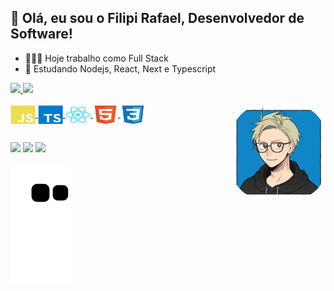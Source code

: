 ## 👋 Olá, eu sou o Filipi Rafael, Desenvolvedor de Software!

- 👨🏼‍💻 Hoje trabalho como Full Stack
- 🌱 Estudando Nodejs, React, Next e Typescript

<div align="left">
  <a href="https://github.com/filipirafael">
  <img height="180em" src="https://github-readme-stats.vercel.app/api?username=filipirafael&show_icons=true&theme=react&include_all_commits=true&count_private=true"/>
  <img height="180em" src="https://github-readme-stats.vercel.app/api/top-langs/?username=filipirafael&layout=compact&langs_count=7&theme=react"/>
</div>
  
<div style="display: inline_block"><br>
  <img align="center" alt="Filipi-Js" height="30" width="40" src="https://raw.githubusercontent.com/devicons/devicon/master/icons/javascript/javascript-plain.svg">
  <img align="center" alt="Filipi-Ts" height="30" width="40" src="https://raw.githubusercontent.com/devicons/devicon/master/icons/typescript/typescript-plain.svg">
  <img align="center" alt="Filipi-React" height="30" width="40" src="https://raw.githubusercontent.com/devicons/devicon/master/icons/react/react-original.svg">
  <img align="center" alt="Filipi-HTML" height="30" width="40" src="https://raw.githubusercontent.com/devicons/devicon/master/icons/html5/html5-original.svg">
  <img align="center" alt="Filipi-CSS" height="30" width="40" src="https://raw.githubusercontent.com/devicons/devicon/master/icons/css3/css3-original.svg">
  <img align="right" alt="Filipi-pic" height="150" style="border-radius:50px;" src="https://github.com/FilipiRafael/FilipiRafael/blob/main/avatar.png?raw=true">
</div>
  
##
  
<div> 
  <a href="https://www.instagram.com/filipi.rafael.7/" target="_blank"><img src="https://img.shields.io/badge/-Instagram-%23E4405F?style=for-the-badge&logo=instagram&logoColor=white" target="_blank"></a>
  <a href = "mailto:filipirafael.123@gmail.com"><img src="https://img.shields.io/badge/-Gmail-%23333?style=for-the-badge&logo=gmail&logoColor=white" target="_blank"></a>
  <a href="https://www.linkedin.com/in/filipi-rafael-developer/" target="_blank"><img src="https://img.shields.io/badge/-LinkedIn-%230077B5?style=for-the-badge&logo=linkedin&logoColor=white" target="_blank"></a> 

![Snake animation](https://github.com/filipirafael/filipirafael/blob/output/github-contribution-grid-snake.svg)
  
</div>
